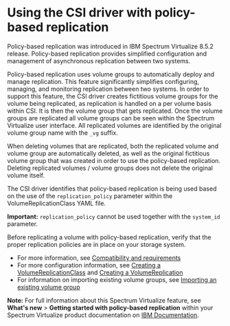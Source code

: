 # Using the CSI driver with policy-based replication

Policy-based replication was introduced in IBM Spectrum Virtualize 8.5.2 release. Policy-based replication provides simplified configuration and management of asynchronous replication between two systems.

Policy-based replication uses volume groups to automatically deploy and manage replication. This feature significantly simplifies configuring, managing, and monitoring replication between two systems. In order to support this feature, the CSI driver creates fictitious volume groups for the volume being replicated, as replication is handled on a per volume basis within CSI. It is then the volume group that gets replicated. Once the volume groups are replicated all volume groups can be seen within the Spectrum Virtualize user interface. All replicated volumes are identified by the original volume group name with the `_vg` suffix.

When deleting volumes that are replicated, both the replicated volume and volume group are automatically deleted, as well as the original fictitious volume group that was created in order to use the policy-based replication. Deleting replicated volumes / volume groups does not delete the original volume itself.

The CSI driver identifies that policy-based replication is being used based on the use of the `replication_policy` parameter within the VolumeReplicationClass YAML file.

**Important:** `replication_policy` cannot be used together with the `system_id` parameter.

Before replicating a volume with policy-based replication, verify that the proper replication policies are in place on your storage system.

- For more information, see [Compatibility and requirements](../installation/install_compatibility_requirements.md)
- For more configuration information, see [Creating a VolumeReplicationClass](../configuration/creating_volumereplicationclass.md) and [Creating a VolumeReplication](../configuration/creating_volumereplication.md)
- For information on importing existing volume groups, see [Importing an existing volume group](../configuration/importing_existing_volume_group.md)

**Note:** For full information about this Spectrum Virtualize feature, see **What's new** > **Getting started with policy-based replication** within your Spectrum Virtualize product documentation on [IBM Documentation](https://www.ibm.com/docs).

